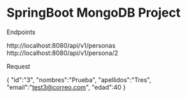# SpringBoot MongoDB Project

Endpoints

http://localhost:8080/api/v1/personas
http://localhost:8080/api/v1/persona/2

Request

{
    "id":"3",
    "nombres":"Prueba",
    "apellidos":"Tres",
    "email":"test3@correo.com",
    "edad":40
}